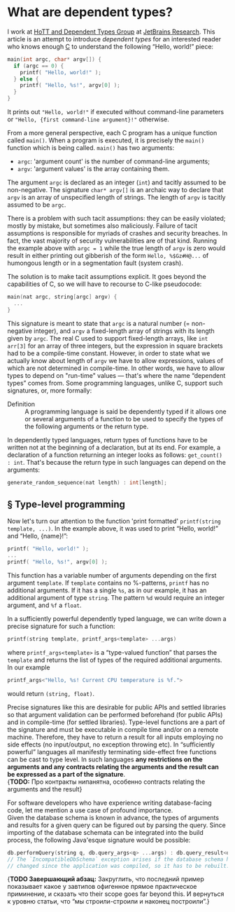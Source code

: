 What are dependent types?
=========================

I work at [HoTT and Dependent Types Group](https://research.jetbrains.org/groups/group-for-dependent-types-and-hott) at [JetBrains Research](https://research.jetbrains.org/). This article is an attempt to introduce _dependent types_ for an interested reader who knows enough [C](https://en.wikipedia.org/wiki/C_(programming_language)) to understand the following “Hello, world!” piece:

```c
main(int argc, char* argv[]) {
  if (argc == 0) {
    printf( "Hello, world!" ); 
  } else {
    printf( "Hello, %s!", argv[0] );
  }
}
```
It prints out `"Hello, world!"` if executed without command-line parameters or `"Hello, {first command-line argument}!"` otherwise.

From a more general perspective, each C program has a unique function called `main()`. When a program is executed, it is precisely the `main()` function which is being called. `main()` has two arguments:
* `argc`: 'argument count' is the number of command-line arguments; 
* `argv`: 'argument values' is the array containing them.

The argument `argc` is declared as an integer (`int`) and tacitly assumed to be non-negative. The signature `char* argv[]` is an archaic way to declare that `argv` is an array of unspecified length of strings. The length of `argv` is tacitly assumed to be `argc`.

There is a problem with such tacit assumptions: they can be easily violated; mostly by mistake, but sometimes also maliciously. Failure of tacit assumptions is responsible for myriads of crashes and security breaches. In fact, the vast majority of security vulnerabilities are of that kind. Running the example above with `argc = 1` while the true length of `argv` is zero would result in either printing out gibberish of the form `Hello, %$Gz#H@...` of humongous length or in a segmentation fault (system crash).

The solution is to make tacit assumptions explicit. It goes beyond the capabilities of C, so we will have to recourse to C-like pseudocode:
```cpp
main(nat argc, string[argc] argv) {
  ...
}
```

This signature is meant to state that `argc` is a natural number (= non-negative integer), and `argv` a fixed-length array of strings with its length given by `argc`. The real C used to support fixed-length arrays, like `int arr[3]` for an array of three integers, but the expression in square brackets had to be a compile-time constant. However, in order to state what we actually know about length of `argv` we have to allow expressions, values of which are not determined in compile-time. In other words, we have to allow types to depend on "run-time" values — that's where the name “dependent types” comes from. Some programming languages, unlike C, support such signatures, or, more formally:

<dl><dt>Definition</dt>
  <dd>A programming language is said be dependently typed if it allows one or several arguments of a function to be used to specify the types of the following arguments or the return type.</dd>
</dl>

In dependently typed languages, return types of functions have to be written not at the beginning of a declaration, but at its end. For example, a declaration of a function returning an integer looks as follows: `get_count() : int`. That's because the return type in such languages can depend on the arguments:
```c
generate_random_sequence(nat length) : int[length];
```

§ Type-level programming
------------------------

Now let's turn our attention to the function 'print formatted' `printf(string template, ...)`. In the example above, it was used to print “Hello, world!” and “Hello, {name}!”:
```c
printf( "Hello, world!" ); 
...
printf( "Hello, %s!", argv[0] );
```

This function has a variable number of arguments depending on the first argument `template`. If `template` contains no %-patterns, `printf` has no additional arguments. If it has a single `%s`, as in our example, it has an additional argument of type `string`. The pattern `%d` would require an integer argument, and `%f` a `float`.

In a sufficiently powerful dependently typed language, we can write down a precise signature for such a function:
```c
printf(string template, printf_args<template> ...args)
```

where `printf_args<template>` is a “type-valued function” that parses the `template` and returns the list of types of the required additional arguments. In our example
```cpp
printf_args<"Hello, %s! Current CPU temperature is %f.">
```
would return `(string, float)`.

Precise signatures like this are desirable for public APIs and settled libraries so that argument validation can be performed beforehand (for public APIs) and in compile-time (for settled libraries). Type-level functions are a part of the signature and must be executable in compile time and/or on a remote machine. Therefore, they have to return a result for all inputs employing no side effects (no input/output, no exception throwing etc). In “sufficiently powerful” languages all manifestly terminating side-effect free functions can be cast to type level. In such languages **any restrictions on the arguments and any contracts relating the arguments and the result can be expressed as a part of the signature**.   
{**TODO:** Про контракты нипанятна, особенно contracts relating the arguments and the result}

For software developers who have experience writing database-facing code, let me mention a use case of profound importance.  
Given the database schema is known in advance, the types of arguments and results for a given query can be figured out by parsing the query. Since importing of the database schemata can be integrated into the build process, the following Java'esque signature would be possible:
```Kotlin
db.performQuery(string q, db.query_args<q> ...args) : db.query_result<q> throws IncompatibleDbSchemaException
// The `IncompatibleDbSchema` exception arises if the database schema has
// changed since the application was compiled, so it has to be rebuilt.
```

{**TODO Завершающий абзац:** Закруглить, что последний пример показывает какое у завтипов офигенное прямое практическое приминение, и сказать что their scope goes far beyond this. И вернуться к уровню статьи, что “мы строили-строили и наконец построили”.}
